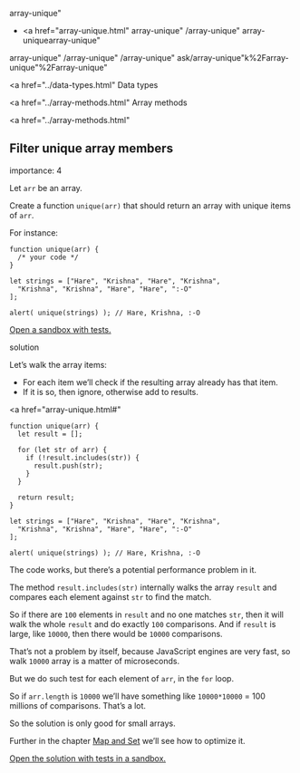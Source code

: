 array-unique"

-   <a href="array-unique.html"
    array-unique"
    /array-unique"
    array-uniquearray-unique"

<!-- -->

array-unique"
/array-unique"
/array-unique"
ask/array-unique"k%2Farray-unique"%2Farray-unique" </a>

<a href="../data-types.html" Data types</span></a>

<a href="../array-methods.html" Array methods</span></a>

<a href="../array-methods.html"

## Filter unique array members

<span class="task__importance" title="How important is the task, from 1 to 5">importance: 4</span>

Let `arr` be an array.

Create a function `unique(arr)` that should return an array with unique items of `arr`.

For instance:

    function unique(arr) {
      /* your code */
    }

    let strings = ["Hare", "Krishna", "Hare", "Krishna",
      "Krishna", "Krishna", "Hare", "Hare", ":-O"
    ];

    alert( unique(strings) ); // Hare, Krishna, :-O

[Open a sandbox with tests.](https://plnkr.co/edit/ENa34pnPw6gzgVPX?p=preview)

solution

Let’s walk the array items:

-   For each item we’ll check if the resulting array already has that item.
-   If it is so, then ignore, otherwise add to results.

<a href="array-unique.html#"
<a href="array-unique.html#" class="toolbar__button toolbar__button_edit" title="open in sandbox"></a>

    function unique(arr) {
      let result = [];

      for (let str of arr) {
        if (!result.includes(str)) {
          result.push(str);
        }
      }

      return result;
    }

    let strings = ["Hare", "Krishna", "Hare", "Krishna",
      "Krishna", "Krishna", "Hare", "Hare", ":-O"
    ];

    alert( unique(strings) ); // Hare, Krishna, :-O

The code works, but there’s a potential performance problem in it.

The method `result.includes(str)` internally walks the array `result` and compares each element against `str` to find the match.

So if there are `100` elements in `result` and no one matches `str`, then it will walk the whole `result` and do exactly `100` comparisons. And if `result` is large, like `10000`, then there would be `10000` comparisons.

That’s not a problem by itself, because JavaScript engines are very fast, so walk `10000` array is a matter of microseconds.

But we do such test for each element of `arr`, in the `for` loop.

So if `arr.length` is `10000` we’ll have something like `10000*10000` = 100 millions of comparisons. That’s a lot.

So the solution is only good for small arrays.

Further in the chapter [Map and Set](../map-set.html) we’ll see how to optimize it.

[Open the solution with tests in a sandbox.](https://plnkr.co/edit/9Kk95Qf0VFsqZokZ?p=preview)
